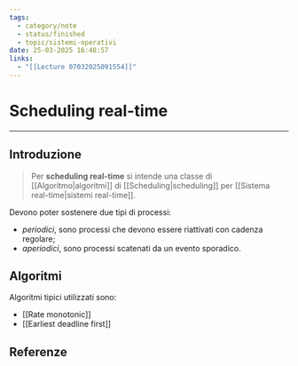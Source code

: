```yaml
---
tags:
  - category/note
  - status/finished
  - topic/sistemi-operativi
date: 25-03-2025 16:48:57
links:
  - "[[Lecture 07032025091554]]"
---
```

# Scheduling real-time
---
## Introduzione
> Per **scheduling real-time** si intende una classe di [[Algoritmo|algoritmi]] di [[Scheduling|scheduling]] per [[Sistema real-time|sistemi real-time]].

Devono poter sostenere due tipi di processi:
- _periodici_, sono processi che devono essere riattivati con cadenza regolare;
- _aperiodici_, sono processi scatenati da un evento sporadico.

## Algoritmi
Algoritmi tipici utilizzati sono:
- [[Rate monotonic]]
- [[Earliest deadline first]]

## Referenze